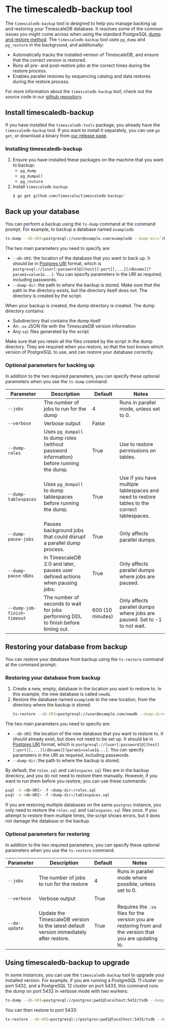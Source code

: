 # The timescaledb-backup tool
The `timescaledb-backup` tool is designed to help you manage backing up and
restoring your TimescaleDB database. It resolves some of the common issues you
might come across when using the standard PostgreSQL
[dump and restore method][pg-dump-restore]. The `timescaledb-backup` tool uses
`pg_dump` and `pg_restore` in the background, and additionally:
*   Automatically tracks the installed version of TimescaleDB, and ensure that
    the correct version is restored.  
*   Runs all pre- and post-restore jobs at the correct times during the restore
    process.
*   Enables parallel restores by sequencing catalog and data restores during the
    restore process.

For more information about the `timescaledb-backup` tool, check out the source code in our [github repository][gh-repo-backup].

## Install timescaledb-backup
If you have installed the `timescaledb-tools` package, you already have the
`timescaledb-backup` tool. If you want to install it separately, you can use `go
get`, or download a binary from
[our release page][gh-releases].

<procedure>

### Installing timescaledb-backup
1.  Ensure you have installed these packages on the machine that you want to
    backup:
    *   `pg_dump`
    *   `pg_dumpall`
    *   `pg_restore`
1.  Install `timescaledb-backup`:
    ```bash
    $ go get github.com/timescale/timescaledb-backup/
    ```

</procedure>

## Back up your database
You can perform a backup using the `ts-dump` command at the command prompt. For
example, to backup a database named `exampledb`:
```bash
ts-dump --db-URI=postgresql://user@example.com/exampledb --dump-dir=˜/backups/exampledb/
```

The two main parameters you need to specify are:
*   `--db-URI`: the location of the database that you want to back up. It should
    be in
    [Postgres URI](https://www.postgresql.org/docs/current/libpq-connect.html#LIBPQ-CONNSTRING) format, which is
    `postgresql://[user[:password]@][host][:port][,...][/dbname][?param1=value1&...]`. You can specify parameters in the URI as
    required, including passwords.
*   `--dump-dir`: the path to where the backup is stored. Make sure that the
    path to the directory exists, but the directory itself does not. The
    directory is created by the script.

When your backup is created, the dump directory is created. The dump directory
contains:
*   Subdirectory that contains the dump itself
*   An `.so` JSON file with the TimescaleDB version information
*   Any `sql` files generated by the script

<highlight type="tip">
Make sure that you retain all the files created by the script in the dump
directory. They are required when you restore, so that the tool knows which
version of PostgreSQL to use, and can restore your database correctly.
</highlight>

### Optional parameters for backing up
In addition to the two required parameters, you can specify these optional
parameters when you use the `ts-dump` command:

|Parameter|Description|Default|Notes|
|-|-|-|-|
|`--jobs`|The number of jobs to run for the dump|4|Runs in parallel mode, unless set to 0.|
|`--verbose`|Verbose output|False||
|`--dump-roles`|Uses `pg_dumpall` to dump roles (without password information) before running the dump.|True|Use to restore permissions on tables.|
|`--dump-tablespaces`|Uses `pg_dumpall` to dump tablespaces before running the dump.|True|Use if you have multiple tablespaces and need to restore tables to the correct tablespaces.|
|`--dump-pause-jobs`|Pauses background jobs that could disrupt a parallel dump process.|True|Only affects parallel dumps.|
|`--dump-pause-UDAs`|In TimescaleDB 2.0 and later, pauses user defined actions when pausing jobs.|True|Only affects parallel dumps where jobs are paused.|
|`--dump-job-finish-timeout`|The number of seconds to wait for jobs performing DDL to finish before timing out.|600 (10 minutes)|Only affects parallel dumps where jobs are paused. Set to -1 to not wait.|

## Restoring your database from backup
You can restore your database from backup using the `ts-restore` command at the
command prompt:

<procedure>

### Restoring your database from backup
1.  Create a new, empty, database in the location you want to restore to. In
    this example, the new database is called `newdb`.
1.  Restore the database named `exampledb` to the new location, from the
    directory where the backup is stored:
    ```bash
    ts-restore --db-URI=postgresql://user@example.com/newdb --dump-dir=˜/backups/exampledb/
    ```

</procedure>

The two main parameters you need to specify are:
*   `--db-URI`: the location of the new database that you want to restore to. It
    should already exist, but does not need to be set up. It should be in
    [Postgres URI](https://www.postgresql.org/docs/current/libpq-connect.html#LIBPQ-CONNSTRING) format, which is
    `postgresql://[user[:password]@][host][:port][,...][/dbname][?param1=value1&...]`. You can specify parameters in the URI as
    required, including passwords.
*   `--dump-dir`: the path to where the backup is stored.

By default, the `roles.sql` and `tablespaces.sql` files are in the backup
directory, and you do not need to restore them manually. However, if you want to
run them before you restore, you can use these commands:
```bash  
psql -d <db-URI> -f <dump-dir>/roles.sql  
psql -d <db-URI> -f <dump-dir>/tablespaces.sql
```

If you are restoring multiple databases on the same `postgres` instance, you
only need to restore the `roles.sql` and `tablespaces.sql` files once. If you
attempt to restore them multiple times, the script shows errors, but it does not
damage the database or the backup.


### Optional parameters for restoring
In addition to the two required parameters, you can specify these optional
parameters when you use the `ts-restore` command:

|Parameter|Description|Default|Notes|
|-|-|-|-|
|`--jobs`|The number of jobs to run for the restore|4|Runs in parallel mode where possible, unless set to 0.|
|`--verbose`|Verbose output|True||
|`--do-update`|Update the TimescaleDB version to the latest default version immediately after restore.|True|Requires the `.so` files for the version you are restoring from and the version that you are updating to.|

## Using timescaledb-backup to upgrade
In some instances, you can use the `timescaledb-backup` tool to upgrade your
installed version. For example, if you are running a PostgreSQL 11 cluster on
port 5432, and a PostgreSQL 12 cluster on port 5433, this command runs the dump
on port 5432 in verbose mode with two workers:
```bash  
ts-dump --db-URI=postgresql://postgres:pwd1@localhost:5432/tsdb --dump-dir=˜/dumps/dump1 --verbose --jobs=2
```
You can then restore to port 5433:
```bash
ts-restore --db-URI=postgresql://postgres:pwd1@localhost:5433/tsdb --dump-dir=˜/dumps/dump1 --verbose --jobs=2
```

[pg-dump-restore]: /how-to-guides/backup-and-restore/pg-dump-and-restore
[gh-repo-backup]: https://github.com/timescale/timescaledb-backup
[gh-releases]: https://github.com/timescale/timescaledb-backup/releases
